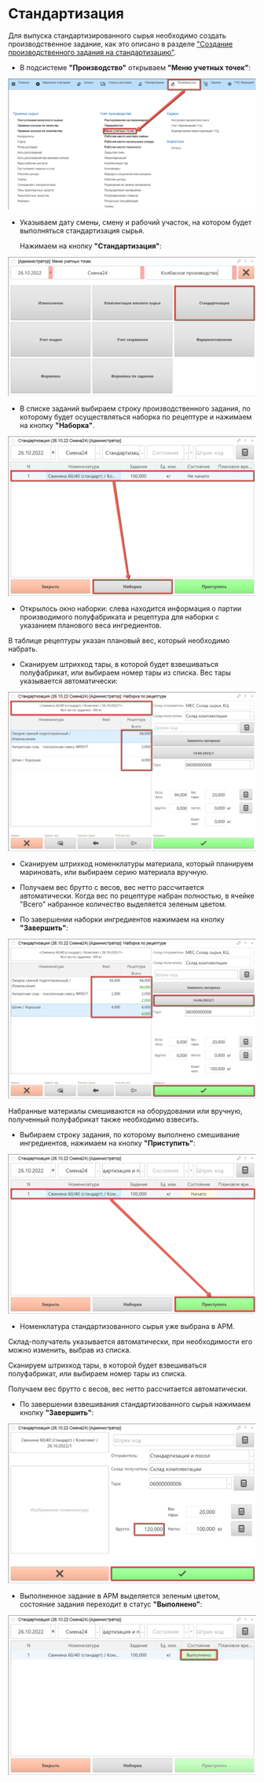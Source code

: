 # Стандартизация

Для выпуска стандартизированного сырья необходимо создать производственное задание, как это описано в разделе ["Создание производственного задания на стандартизацию"](./CreateTaskForAStandardization.md).

- В подсистеме **"Производство"** открываем **"Меню учетных точек"**:

![](Standardization.assets/1.png)

- Указываем дату смены, смену и рабочий участок, на котором будет выполняться стандартизация сырья.

  Нажимаем на кнопку **"Стандартизация"**:
 
![](Standardization.assets/2.png)

- В списке заданий выбираем строку производственного задания, по которому будет осуществляться наборка по рецептуре и нажимаем на кнопку **"Наборка"**.

![](Standardization.assets/3.png)

- Открылось окно наборки: слева находится информация о партии производимого полуфабриката и рецептура для наборки с указанием планового веса ингредиентов.

В таблице рецептуры указан плановый вес, который необходимо набрать.

- Сканируем штрихкод тары, в которой будет взвешиваться полуфабрикат, или выбираем номер тары из списка. Вес тары указывается автоматически:

![](Standardization.assets/4.png)

- Сканируем штрихкод номенклатуры материала, который планируем мариновать, или выбираем серию материала вручную.

- Получаем вес брутто с весов, вес нетто рассчитается автоматически. Когда вес по рецептуре набран полностью, в ячейке "Всего" набранное количество выделяется зеленым цветом.

- По завершении наборки ингредиентов нажимаем на кнопку **"Завершить"**:

![](Standardization.assets/5.png)

Набранные материалы смешиваются на оборудовании или вручную, полученный полуфабрикат также необходимо взвесить.

- Выбираем строку задания, по которому выполнено смешивание ингредиентов, нажимаем на кнопку **"Приступить"**:

![](Standardization.assets/6.png)

- Номенклатура стандартизованного сырья уже выбрана в АРМ.

Склад-получатель указывается автоматически, при необходимости его можно изменить, выбрав из списка.

Сканируем штрихкод тары, в которой будет взвешиваться полуфабрикат, или выбираем номер тары из списка.

Получаем вес брутто с весов, вес нетто рассчитается автоматически.

- По завершении взвешивания стандартизованного сырья нажимаем кнопку **"Завершить"**:

![](Standardization.assets/7.png)

- Выполненное задание в  АРМ выделяется зеленым цветом, состояние задания переходит в статус **"Выполнено"**:

![](Standardization.assets/8.png)